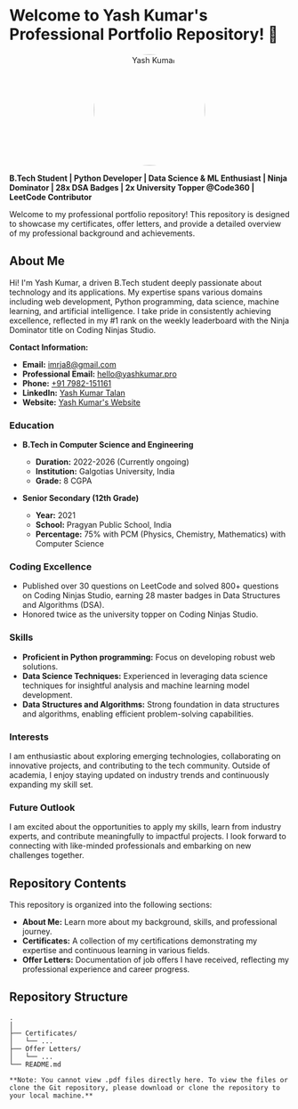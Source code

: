 # Welcome to Yash Kumar's Professional Portfolio Repository! 📂

<p align="center">
  <img src="https://media.licdn.com/dms/image/D5603AQHvoIgmZM59ZQ/profile-displayphoto-shrink_400_400/0/1713079126848?e=1721865600&v=beta&t=c2qkLGRdGtsNMazVCYALlcE0K08uDC7HVLkU_Xm_ZS8" alt="Yash Kumar" width="200" height="200" style="border-radius: 50%;">
</p>

**B.Tech Student | Python Developer | Data Science & ML Enthusiast | Ninja Dominator | 28x DSA Badges | 2x University Topper @Code360 | LeetCode Contributor**

Welcome to my professional portfolio repository! This repository is designed to showcase my certificates, offer letters, and provide a detailed overview of my professional background and achievements.

## About Me

Hi! I'm Yash Kumar, a driven B.Tech student deeply passionate about technology and its applications. My expertise spans various domains including web development, Python programming, data science, machine learning, and artificial intelligence. I take pride in consistently achieving excellence, reflected in my #1 rank on the weekly leaderboard with the Ninja Dominator title on Coding Ninjas Studio.

**Contact Information:**
- **Email:** [imrja8@gmail.com](mailto:imrja8@gmail.com)
- **Professional Email:** [hello@yashkumar.pro](mailto:hello@yashkumar.pro)
- **Phone:** [+91 7982-151161](tel:+917982151161)
- **LinkedIn:** [Yash Kumar Talan](https://www.linkedin.com/in/yash-kumar-talan/)
- **Website:** [Yash Kumar's Website](https://www.yashkumar.pro)

### Education

- **B.Tech in Computer Science and Engineering**
  - **Duration:** 2022-2026 (Currently ongoing)
  - **Institution:** Galgotias University, India
  - **Grade:** 8 CGPA

- **Senior Secondary (12th Grade)**
  - **Year:** 2021
  - **School:** Pragyan Public School, India
  - **Percentage:** 75% with PCM (Physics, Chemistry, Mathematics) with Computer Science

### Coding Excellence

- Published over 30 questions on LeetCode and solved 800+ questions on Coding Ninjas Studio, earning 28 master badges in Data Structures and Algorithms (DSA).
- Honored twice as the university topper on Coding Ninjas Studio.

### Skills

- **Proficient in Python programming:** Focus on developing robust web solutions.
- **Data Science Techniques:** Experienced in leveraging data science techniques for insightful analysis and machine learning model development.
- **Data Structures and Algorithms:** Strong foundation in data structures and algorithms, enabling efficient problem-solving capabilities.

### Interests

I am enthusiastic about exploring emerging technologies, collaborating on innovative projects, and contributing to the tech community. Outside of academia, I enjoy staying updated on industry trends and continuously expanding my skill set.

### Future Outlook

I am excited about the opportunities to apply my skills, learn from industry experts, and contribute meaningfully to impactful projects. I look forward to connecting with like-minded professionals and embarking on new challenges together.

## Repository Contents

This repository is organized into the following sections:

- **About Me:** Learn more about my background, skills, and professional journey.
- **Certificates:** A collection of my certifications demonstrating my expertise and continuous learning in various fields.
- **Offer Letters:** Documentation of job offers I have received, reflecting my professional experience and career progress.

## Repository Structure

```plaintext
.
│
├── Certificates/
│   └── ...
├── Offer Letters/
│   └── ...
└── README.md

**Note: You cannot view .pdf files directly here. To view the files or clone the Git repository, please download or clone the repository to your local machine.**
